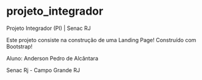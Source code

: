 # projeto_integrador
Projeto Integrador (PI) | Senac RJ

Este projeto consiste na construção de uma Landing Page!
Construído com Bootstrap!

Aluno: Anderson Pedro de Alcântara

Senac Rj - Campo Grande RJ
